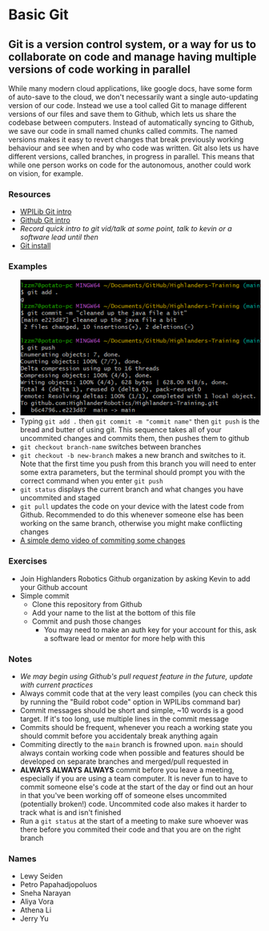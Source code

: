# Basic Git

## Git is a version control system, or a way for us to collaborate on code and manage having multiple versions of code working in parallel

While many modern cloud applications, like google docs, have some form of auto-save to the cloud, we don't necessarily want a single auto-updating version of our code.
Instead we use a tool called Git to manage different versions of our files and save them to Github, which lets us share the codebase between computers.
Instead of automatically syncing to Github, we save our code in small named chunks called commits.
The named versions makes it easy to revert changes that break previously working behaviour and see when and by who code was written.
Git also lets us have different versions, called branches, in progress in parallel.
This means that while one person works on code for the autonomous, another could work on vision, for example.

### Resources

- [WPILib Git intro](https://docs.wpilib.org/en/stable/docs/software/basic-programming/git-getting-started.html)
- [Github Git intro](https://docs.github.com/en/get-started/using-git/about-git)
- _Record quick intro to git vid/talk at some point, talk to kevin or a software lead until then_
- [Git install](https://gitforwindows.org/)

### Examples

- ![A simple demonstration of commiting and pushing some changes in git](Assets/GitExample.png)
- Typing `git add .` then `git commit -m "commit name"` then `git push` is the bread and butter of using git.
  This sequence takes all of your uncommited changes and commits them, then pushes them to github
- `git checkout branch-name` switches between branches
- `git checkout -b new-branch` makes a new branch and switches to it.
  Note that the first time you push from this branch you will need to enter some extra parameters, but the terminal should prompt you with the correct command when you enter `git push`
- `git status` displays the current branch and what changes you have uncommited and staged
- `git pull` updates the code on your device with the latest code from Github.
  Recommended to do this whenever someone else has been working on the same branch, otherwise you might make conflicting changes
- [A simple demo video of commiting some changes](Assets/GitDemoVideo.mp4)

### Exercises

- Join Highlanders Robotics Github organization by asking Kevin to add your Github account
- Simple commit
  - Clone this repository from Github
  - Add your name to the list at the bottom of this file
  - Commit and push those changes
    - You may need to make an auth key for your account for this, ask a software lead or mentor for more help with this

### Notes

- _We may begin using Github's pull request feature in the future, update with current practices_
- Always commit code that at the very least compiles (you can check this by running the "Build robot code" option in WPILibs command bar)
- Commit messages should be short and simple, ~10 words is a good target.
  If it's too long, use multiple lines in the commit message
- Commits should be frequent, whenever you reach a working state you should commit before you accidentaly break anything again
- Commiting directly to the `main` branch is frowned upon.
  `main` should always contain working code when possible and features should be developed on separate branches and merged/pull requested in
- **ALWAYS ALWAYS ALWAYS** commit before you leave a meeting, especially if you are using a team computer.
  It is never fun to have to commit someone else's code at the start of the day or find out an hour in that you've been working off of someone elses uncommited (potentially broken!) code.
  Uncommited code also makes it harder to track what is and isn't finished
- Run a `git status` at the start of a meeting to make sure whoever was there before you commited their code and that you are on the right branch

### Names

- Lewy Seiden
- Petro Papahadjopoluos
- Sneha Narayan
- Aliya Vora
- Athena Li
- Jerry Yu